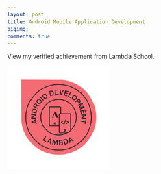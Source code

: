 ```yaml
--- 
layout: post 
title: Android Mobile Application Development
bigimg: 
comments: true 
---
```


View my verified achievement from Lambda School.

<img src ="/img/android-mobile-application-development.png" alt="Badge" width="240px">
